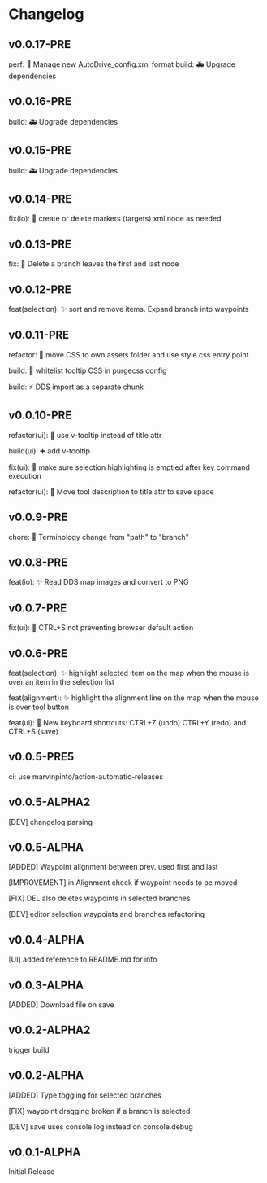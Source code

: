# Changelog

## v0.0.17-PRE

perf: 🐛 Manage new AutoDrive_config.xml format
build: 🚑 Upgrade dependencies

## v0.0.16-PRE

build: 🚑 Upgrade dependencies

## v0.0.15-PRE

build: 🚑 Upgrade dependencies

## v0.0.14-PRE

fix(io): 🐛 create or delete markers (targets) xml node as needed

## v0.0.13-PRE

fix: 🐛 Delete a branch leaves the first and last node

## v0.0.12-PRE

feat(selection): ✨ sort and remove items. Expand branch into waypoints

## v0.0.11-PRE

refactor: 🚚 move CSS to own assets folder and use style.css entry point

build: 🐛 whitelist tooltip CSS in purgecss config

build: ⚡ DDS import as a separate chunk

## v0.0.10-PRE

refactor(ui): 💄 use v-tooltip instead of title attr

build(ui): ➕ add v-tooltip

fix(ui): 🐛 make sure selection highlighting is emptied after key command execution

refactor(ui): 💄 Move tool description to title attr to save space

## v0.0.9-PRE

chore: :speech_balloon: Terminology change from "path" to "branch"

## v0.0.8-PRE

feat(io): :sparkles: Read DDS map images and convert to PNG

## v0.0.7-PRE

fix(ui): :bug: CTRL+S not preventing browser default action

## v0.0.6-PRE

feat(selection): ✨ highlight selected item on the map when the mouse is over an item in the selection list

feat(alignment): ✨ highlight the alignment line on the map when the mouse is over tool button

feat(ui): :lipstick: New keyboard shortcuts: CTRL+Z (undo) CTRL+Y (redo) and CTRL+S (save)

## v0.0.5-PRE5

ci: use marvinpinto/action-automatic-releases

## v0.0.5-ALPHA2

[DEV] changelog parsing

## v0.0.5-ALPHA

[ADDED] Waypoint alignment between prev. used first and last

[IMPROVEMENT] in Alignment check if waypoint needs to be moved

[FIX] DEL also deletes waypoints in selected branches

[DEV] editor selection waypoints and branches refactoring

## v0.0.4-ALPHA

[UI] added reference to README.md for info

## v0.0.3-ALPHA

[ADDED] Download file on save

## v0.0.2-ALPHA2

trigger build

## v0.0.2-ALPHA

[ADDED] Type toggling for selected branches

[FIX] waypoint dragging broken if a branch is selected

[DEV] save uses console.log instead on console.debug

## v0.0.1-ALPHA

Initial Release
